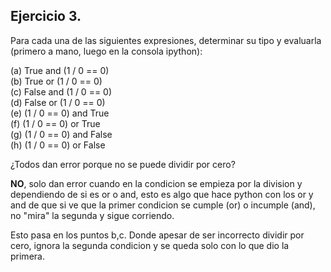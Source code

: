 ## Ejercicio 3. 
Para cada una de las siguientes expresiones, determinar su tipo y evaluarla (primero a mano, luego en la consola ipython):

(a) True and (1 / 0 == 0) <br>
(b) True or (1 / 0 == 0)<br>
(c) False and (1 / 0 == 0)<br>
(d) False or (1 / 0 == 0)<br>
(e) (1 / 0 == 0) and True<br>
(f) (1 / 0 == 0) or True<br>
(g) (1 / 0 == 0) and False<br>
(h) (1 / 0 == 0) or False<br>

¿Todos dan error porque no se puede dividir por cero?

**NO**, solo dan error cuando en la condicion se empieza por la division y dependiendo de si es or o and, esto es algo que hace python con los or y and de que si ve que la primer condicion se cumple (or) o incumple (and), no "mira" la segunda y sigue corriendo. 

Esto pasa en los puntos b,c. Donde apesar de ser incorrecto dividir por cero, ignora la segunda condicion y se queda solo con lo que dio la primera.